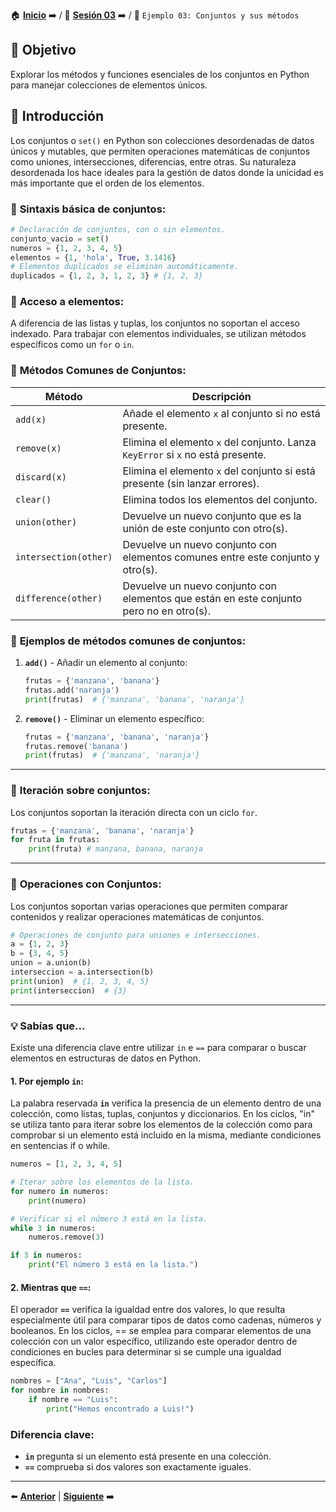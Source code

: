 🏠 [**Inicio**](../../Readme.md) ➡️ / 📖 [**Sesión 03**](../Readme.md) ➡️ / 📝 `Ejemplo 03: Conjuntos y sus métodos`

## 🎯 Objetivo

Explorar los métodos y funciones esenciales de los conjuntos en Python para manejar colecciones de elementos únicos.


## 🚀 Introducción

Los conjuntos o `set()` en Python son colecciones desordenadas de datos únicos y mutables, que permiten operaciones matemáticas de conjuntos como uniones, intersecciones, diferencias, entre otras. Su naturaleza desordenada los hace ideales para la gestión de datos donde la unicidad es más importante que el orden de los elementos.

### 🔦 **Sintaxis básica de conjuntos:**

```python
# Declaración de conjuntos, con o sin elementos.
conjunto_vacio = set()
numeros = {1, 2, 3, 4, 5}
elementos = {1, 'hola', True, 3.1416}
# Elementos duplicados se eliminan automáticamente.
duplicados = {1, 2, 3, 1, 2, 3} # {1, 2, 3}
```

### 🔦 **Acceso a elementos:**

A diferencia de las listas y tuplas, los conjuntos no soportan el acceso indexado. Para trabajar con elementos individuales, se utilizan métodos específicos como un `for` o `in`.


### 🧰 **Métodos Comunes de Conjuntos:**

| Método                | Descripción |
|-----------------------|-------------|
| `add(x)`              | Añade el elemento `x` al conjunto si no está presente. |
| `remove(x)`           | Elimina el elemento `x` del conjunto. Lanza `KeyError` si `x` no está presente. |
| `discard(x)`          | Elimina el elemento `x` del conjunto si está presente (sin lanzar errores). |
| `clear()`             | Elimina todos los elementos del conjunto. |
| `union(other)`        | Devuelve un nuevo conjunto que es la unión de este conjunto con otro(s). |
| `intersection(other)` | Devuelve un nuevo conjunto con elementos comunes entre este conjunto y otro(s). |
| `difference(other)`   | Devuelve un nuevo conjunto con elementos que están en este conjunto pero no en otro(s). |

### 🔦 **Ejemplos de métodos comunes de conjuntos:**

1. **`add()`** - Añadir un elemento al conjunto:
   ```python
   frutas = {'manzana', 'banana'}
   frutas.add('naranja')
   print(frutas)  # {'manzana', 'banana', 'naranja'}
   ```

2. **`remove()`** - Eliminar un elemento específico:
   ```python
   frutas = {'manzana', 'banana', 'naranja'}
   frutas.remove('banana')
   print(frutas)  # {'manzana', 'naranja'}
   ```

---

### 🔄 **Iteración sobre conjuntos:**

Los conjuntos soportan la iteración directa con un ciclo `for`.

```python
frutas = {'manzana', 'banana', 'naranja'}
for fruta in frutas:
    print(fruta) # manzana, banana, naranja
```

---

### 🔦 **Operaciones con Conjuntos:**

Los conjuntos soportan varias operaciones que permiten comparar contenidos y realizar operaciones matemáticas de conjuntos.

```python
# Operaciones de conjunto para uniones e intersecciones.
a = {1, 2, 3}
b = {3, 4, 5}
union = a.union(b)
interseccion = a.intersection(b)
print(union)  # {1, 2, 3, 4, 5}
print(interseccion)  # {3}
```
---

### 💡 **Sabías que...**

Existe una diferencia clave entre utilizar `in` e `==` para comparar o buscar elementos en estructuras de datos en Python.

#### 1. Por ejemplo  **`in`**:

La palabra reservada **`in`** verifica la presencia de un elemento dentro de una colección, como listas, tuplas, conjuntos y diccionarios. En los ciclos, "in" se utiliza tanto para iterar sobre los elementos de la colección como para comprobar si un elemento está incluido en la misma, mediante condiciones en sentencias if o while.

  ```python
  numeros = [1, 2, 3, 4, 5]

  # Iterar sobre los elementos de la lista.
  for numero in numeros:
      print(numero)

  # Verificar si el número 3 está en la lista.
  while 3 in numeros:
      numeros.remove(3)
  
  if 3 in numeros:
      print("El número 3 está en la lista.")
  ```

#### 2. Mientras que **`==`**:

El operador  **`==`** verifica la igualdad entre dos valores, lo que resulta especialmente útil para comparar tipos de datos como cadenas, números y booleanos. En los ciclos, == se emplea para comparar elementos de una colección con un valor específico, utilizando este operador dentro de condiciones en bucles para determinar si se cumple una igualdad específica.


  ```python
  nombres = ["Ana", "Luis", "Carlos"]
  for nombre in nombres:
      if nombre == "Luis":
          print("Hemos encontrado a Luis!")
  ```

### Diferencia clave:
- **`in`** pregunta si un elemento está presente en una colección.
- **`==`** comprueba si dos valores son exactamente iguales.

---


⬅️ [**Anterior**](../Readme.md) | [**Siguiente**](../Ejemplo-04/Readme.md) ➡️